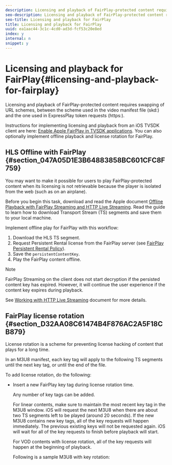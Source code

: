 ```yaml
---
description: Licensing and playback of FairPlay-protected content requires swapping of URL schemes, between the scheme used in the video manifest file (skd ) and the one used in ExpressPlay token requests (https ).
seo-description: Licensing and playback of FairPlay-protected content requires swapping of URL schemes, between the scheme used in the video manifest file (skd ) and the one used in ExpressPlay token requests (https ).
seo-title: Licensing and playback for FairPlay
title: Licensing and playback for FairPlay
uuid: ea1aac44-3c1c-4cd0-ad3d-fcf53c20e8ed
index: y
internal: n
snippet: y
---
```


# Licensing and playback for FairPlay{#licensing-and-playback-for-fairplay}

Licensing and playback of FairPlay-protected content requires swapping of URL schemes, between the scheme used in the video manifest file (skd:) and the one used in ExpressPlay token requests (https:).

Instructions for implementing licensing and playback from an iOS TVSDK client are here: [Enable Apple FairPlay in TVSDK applications](http://help.adobe.com/en_US/primetime/psdk/ios/index.html#PSDKs-task-Enable_Apple_FairPlay_in_TVSDK_applications). You can also optionally implement offline playback and license rotation for FairPlay.

## HLS Offline with FairPlay {#section_047A05D1E3B64883858BC601CFC8F759}

You may want to make it possible for users to play FairPlay-protected content when its licensing is not retrievable because the player is isolated from the web (such as on an airplane).

Before you begin this task, download and read the Apple document [Offline Playback with FairPlay Streaming and HTTP Live Streaming](/en_US/primetime/drm/multi-drm-workflows/OfflineHLSGuide_withFPS.pdf). Read the guide to learn how to download Transport Stream (TS) segments and save them to your local machine.

Implement offline play for FairPlay with this workflow:

1. Download the HLS TS segment. 
1. Request Persistent Rental license from the FairPlay server (see [FairPlay Persistent Rental Policy](c_multi_drm_workflow_fairplay_persistent_rental_policy.md)). 
1. Save the `persistentContentKey`. 
1. Play the FairPlay content offline.

>[!NOTE]
>
>FairPlay Streaming on the client does not start decryption if the persisted content key has expired. However, it will continue the user experience if the content key expires during playback. 
>
>See [Working with HTTP Live Streaming](https://developer.apple.com/library/content/documentation/AudioVideo/Conceptual/MediaPlaybackGuide/Contents/Resources/en.lproj/HTTPLiveStreaming/HTTPLiveStreaming.html#//apple_ref/doc/uid/TP40016757-CH11-SW3) document for more details.

## FairPlay license rotation {#section_D32AA08C61474B4F876AC2A5F18CB879}

License rotation is a scheme for preventing license hacking of content that plays for a long time.

In an M3U8 manifest, each key tag will apply to the following TS segments until the next key tag, or until the end of the file.

To add license rotation, do the following:

* Insert a new FairPlay key tag during license rotation time.

  Any number of key tags can be added.

  For linear contents, make sure to maintain the most recent key tag in the M3U8 window. iOS will request the next M3U8 when there are about two TS segments left to be played (around 20 seconds). If the new M3U8 contains new key tags, all of the key requests will happen immediately. The previous existing keys will not be requested again. iOS will wait for all of the key requests to finish before playback will start.

  For VOD contents with license rotation, all of the key requests will happen at the beginning of playback.

  Following is a sample M3U8 with key rotation:

